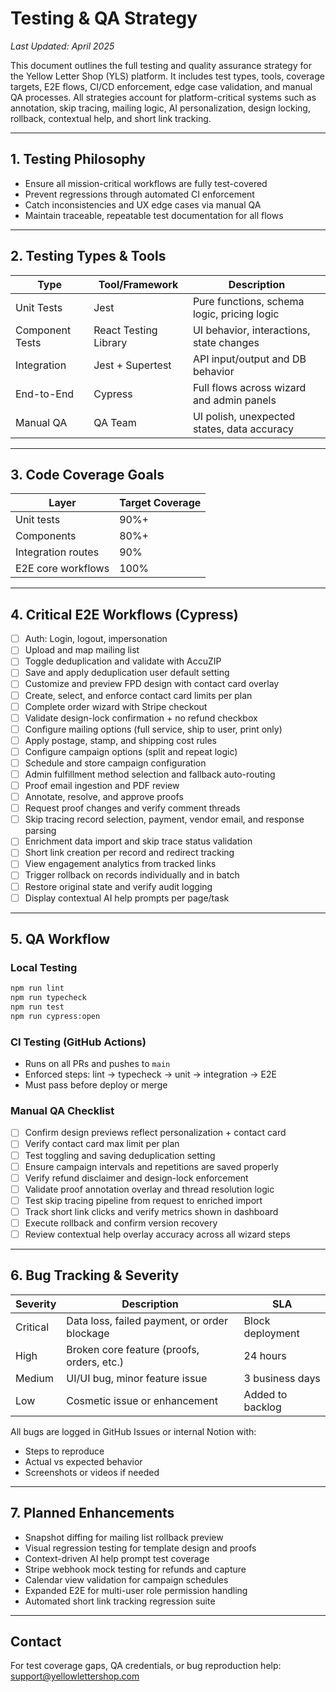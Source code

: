 # Testing & QA Strategy

*Last Updated: April 2025*

This document outlines the full testing and quality assurance strategy for the Yellow Letter Shop (YLS) platform. It includes test types, tools, coverage targets, E2E flows, CI/CD enforcement, edge case validation, and manual QA processes. All strategies account for platform-critical systems such as annotation, skip tracing, mailing logic, AI personalization, design locking, rollback, contextual help, and short link tracking.

---

## 1. Testing Philosophy

- Ensure all mission-critical workflows are fully test-covered
- Prevent regressions through automated CI enforcement
- Catch inconsistencies and UX edge cases via manual QA
- Maintain traceable, repeatable test documentation for all flows

---

## 2. Testing Types & Tools

| Type             | Tool/Framework            | Description                                  |
|------------------|----------------------------|----------------------------------------------|
| Unit Tests       | Jest                      | Pure functions, schema logic, pricing logic  |
| Component Tests  | React Testing Library     | UI behavior, interactions, state changes     |
| Integration      | Jest + Supertest          | API input/output and DB behavior             |
| End-to-End       | Cypress                   | Full flows across wizard and admin panels    |
| Manual QA        | QA Team                   | UI polish, unexpected states, data accuracy  |

---

## 3. Code Coverage Goals

| Layer               | Target Coverage |
|---------------------|-----------------|
| Unit tests          | 90%+            |
| Components          | 80%+            |
| Integration routes  | 90%             |
| E2E core workflows  | 100%            |

---

## 4. Critical E2E Workflows (Cypress)

- [ ] Auth: Login, logout, impersonation
- [ ] Upload and map mailing list
- [ ] Toggle deduplication and validate with AccuZIP
- [ ] Save and apply deduplication user default setting
- [ ] Customize and preview FPD design with contact card overlay
- [ ] Create, select, and enforce contact card limits per plan
- [ ] Complete order wizard with Stripe checkout
- [ ] Validate design-lock confirmation + no refund checkbox
- [ ] Configure mailing options (full service, ship to user, print only)
- [ ] Apply postage, stamp, and shipping cost rules
- [ ] Configure campaign options (split and repeat logic)
- [ ] Schedule and store campaign configuration
- [ ] Admin fulfillment method selection and fallback auto-routing
- [ ] Proof email ingestion and PDF review
- [ ] Annotate, resolve, and approve proofs
- [ ] Request proof changes and verify comment threads
- [ ] Skip tracing record selection, payment, vendor email, and response parsing
- [ ] Enrichment data import and skip trace status validation
- [ ] Short link creation per record and redirect tracking
- [ ] View engagement analytics from tracked links
- [ ] Trigger rollback on records individually and in batch
- [ ] Restore original state and verify audit logging
- [ ] Display contextual AI help prompts per page/task

---

## 5. QA Workflow

### Local Testing
```bash
npm run lint
npm run typecheck
npm run test
npm run cypress:open
```

### CI Testing (GitHub Actions)
- Runs on all PRs and pushes to `main`
- Enforced steps: lint → typecheck → unit → integration → E2E
- Must pass before deploy or merge

### Manual QA Checklist
- [ ] Confirm design previews reflect personalization + contact card
- [ ] Verify contact card max limit per plan
- [ ] Test toggling and saving deduplication setting
- [ ] Ensure campaign intervals and repetitions are saved properly
- [ ] Verify refund disclaimer and design-lock enforcement
- [ ] Validate proof annotation overlay and thread resolution logic
- [ ] Test skip tracing pipeline from request to enriched import
- [ ] Track short link clicks and verify metrics shown in dashboard
- [ ] Execute rollback and confirm version recovery
- [ ] Review contextual help overlay accuracy across all wizard steps

---

## 6. Bug Tracking & Severity

| Severity   | Description                                     | SLA               |
|------------|-------------------------------------------------|-------------------|
| Critical   | Data loss, failed payment, or order blockage    | Block deployment  |
| High       | Broken core feature (proofs, orders, etc.)      | 24 hours          |
| Medium     | UI/UI bug, minor feature issue                  | 3 business days   |
| Low        | Cosmetic issue or enhancement                   | Added to backlog  |

All bugs are logged in GitHub Issues or internal Notion with:
- Steps to reproduce
- Actual vs expected behavior
- Screenshots or videos if needed

---

## 7. Planned Enhancements

- Snapshot diffing for mailing list rollback preview
- Visual regression testing for template design and proofs
- Context-driven AI help prompt test coverage
- Stripe webhook mock testing for refunds and capture
- Calendar view validation for campaign schedules
- Expanded E2E for multi-user role permission handling
- Automated short link tracking regression suite

---

## Contact

For test coverage gaps, QA credentials, or bug reproduction help:  
support@yellowlettershop.com